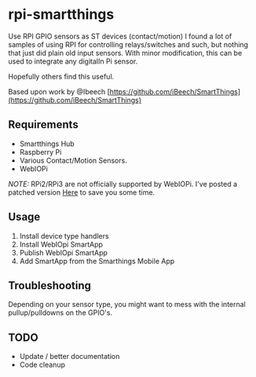 # rpi-smartthings

Use RPI GPIO sensors as ST devices (contact/motion) I found a lot of samples of using RPI for controlling relays/switches and such, but 
nothing that just did plain old input sensors.  With minor modification, this can be used to integrate any digitalIn Pi sensor.  

Hopefully others find this useful.  

Based upon work by @Ibeech [https://github.com/iBeech/SmartThings](https://github.com/iBeech/SmartThings)

## Requirements
- Smartthings Hub
- Raspberry Pi
- Various Contact/Motion Sensors.  
- WebIOPi 


*NOTE:* RPi2/RPi3 are not officially supported by WebIOPi.  I've posted a patched version [Here](https://github.com/kecorbin/webiopi) to save you some time. 

## Usage

1. Install device type handlers
2. Install WebIOpi SmartApp
3. Publish WebIOpi SmartApp
4. Add SmartApp from the Smarthings Mobile App


## Troubleshooting

Depending on your sensor type, you might want to mess with the internal pullup/pulldowns on the GPIO's. 


## TODO
* Update / better documentation
* Code cleanup
